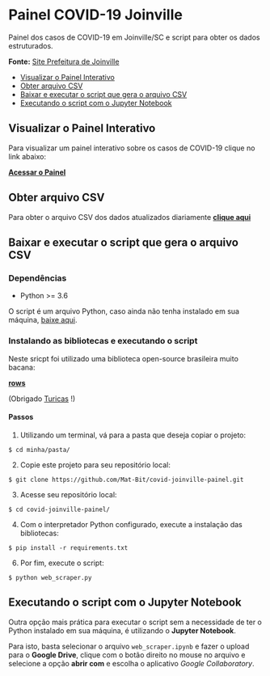 # Painel COVID-19 Joinville

Painel dos casos de COVID-19 em Joinville/SC e script para obter os dados estruturados.

**Fonte:** [Site Prefeitura de Joinville](https://www.joinville.sc.gov.br/publicacoes/dados-casos-coronavirus-municipio-de-joinville/)


- [Visualizar o Painel Interativo](#visualizar-o-painel-interativo)
- [Obter arquivo CSV](#obter-arquivo-csv)
- [Baixar e executar o script que gera o arquivo CSV](#baixar-e-executar-o-script-que-gera-o-arquivo-csv)
- [Executando o script com o Jupyter Notebook](#executando-o-script-com-o-jupyter-notebook)


## Visualizar o Painel Interativo

Para visualizar um painel interativo sobre os casos de COVID-19 clique no link abaixo:

**[Acessar o Painel](https://datastudio.google.com/s/rxtWEbmtvec)**


## Obter arquivo CSV

Para obter o arquivo CSV dos dados atualizados diariamente **[clique aqui](https://drive.google.com/open?id=1Ok3982frtseLW8izQpfvl6ZkzLtj4bpN)**


## Baixar e executar o script que gera o arquivo CSV

### Dependências

- Python >= 3.6

O script é um arquivo Python, caso ainda não tenha instalado em sua máquina, [baixe aqui](https://www.python.org/downloads/).

### Instalando as bibliotecas e executando o script

Neste sricpt foi utilizado uma biblioteca open-source brasileira muito bacana:

**[rows](https://github.com/turicas/rows)** 

(Obrigado [Turicas](https://github.com/turicas) !)

#### Passos

1. Utilizando um terminal, vá para a pasta que deseja copiar o projeto:


```console
$ cd minha/pasta/ 
```

2. Copie este projeto para seu repositório local:

```console
$ git clone https://github.com/Mat-Bit/covid-joinville-painel.git
```

3. Acesse seu repositório local:

```console
$ cd covid-joinville-painel/
```

4. Com o interpretador Python configurado, execute a instalação das bibliotecas:

```console
$ pip install -r requirements.txt
```

6. Por fim, execute o script:

```console
$ python web_scraper.py
```


## Executando o script com o Jupyter Notebook

Outra opção mais prática para executar o script sem a necessidade de ter o Python instalado em sua máquina, é utilizando o **Jupyter Notebook**.

Para isto, basta selecionar o arquivo `web_scraper.ipynb` e fazer o upload para o **Google Drive**, clique com o botão direito no mouse no arquivo e selecione a opção **abrir com** e escolha o aplicativo *Google Collaboratory*.
